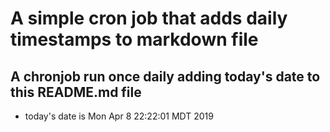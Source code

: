 A simple cron job that adds daily timestamps to markdown file
============================================================
## A chronjob run once daily adding today's date to this README.md file
* today's date is Mon Apr  8 22:22:01 MDT 2019
